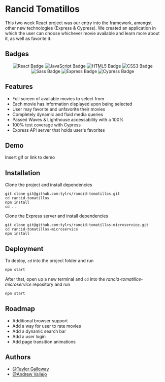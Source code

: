 
# Rancid Tomatillos 

This two week React project was our entry into the framework, amongst other new technologies (Express & Cypress). We created an application in which the user can choose whichever movie available and learn more about it, as well as favorite it. 


## Badges

<p style="text-align: center;"> 
    <img alt="React Badge" src="https://img.shields.io/badge/React-61DAFB?logo=react&logoColor=000&style=flat-square)" />
    <img alt="JavaScript Badge" src="https://img.shields.io/badge/JavaScript-F7DF1E?logo=javascript&logoColor=000&style=flat-square" />
    <img alt="HTML5 Badge" src="https://img.shields.io/badge/HTML5-E34F26?logo=html5&logoColor=fff&style=flat-square" />
    <img alt="CSS3 Badge" src="https://img.shields.io/badge/CSS3-1572B6?logo=css3&logoColor=fff&style=flat-square" />
    <img alt="Sass Badge" src="https://img.shields.io/badge/Sass-C69?logo=sass&logoColor=fff&style=flat-square" />
    <img alt="Express Badge" src="https://img.shields.io/badge/Express-000?logo=express&logoColor=fff&style=flat-square" />
    <img alt="Cypress Badge" src="https://img.shields.io/badge/Cypress-17202C?logo=cypress&logoColor=fff&style=flat-square" />
</p>

## Features

- Full screen of available movies to select from
- Each movie has information displayed upon being selected
- User may favorite and unfavorite their movies
- Completely dynamic and fluid media queries
- Passed Waves & Lighthouse accessability with a 100%
- 100% test coverage with Cypress
- Express API server that holds user's favorites

## Demo

Insert gif or link to demo

  
## Installation

Clone the project and install dependencies

```szh 
git clone git@github.com:tylrs/rancid-tomatillos.git
cd rancid-tomatillos
npm install 
cd ..
```

Clone the Express server and install dependencies

```szh 
git clone git@github.com:tylrs/rancid-tomatillos-microservice.git
cd rancid-tomatillos-microservice
npm install 
```




    
## Deployment

To deploy, `cd` into the project folder and run

```zsh
npm start
``` 

After that, open up a new terminal and `cd` into the *rancid-tomatillos-microservice* repository and run

```zsh
npm start
```



  
## Roadmap

- Additional browser support
- Add a way for user to rate movies
- Add a dynamic search bar
- Add a user login
- Add page transition animations


  
## Authors

- [@Taylor Galloway](https://github.com/tylrs)
- [@Andrew Vallejo](https://github.com/andrewvallejo)

  
